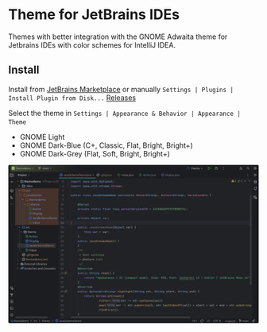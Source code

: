 # Theme for JetBrains IDEs

Themes with better integration with the GNOME Adwaita theme for Jetbrains IDEs with color schemes for IntelliJ IDEA.

## Install

Install from [JetBrains Marketplace](https://plugins.jetbrains.com/plugin/24554-gnome-theme) or manually `Settings | Plugins | Install Plugin from Disk...` [Releases](https://github.com/KarenTorosyan/jetbrains-ide-gnome-theme-plugin/releases)

Select the theme in `Settings | Appearance & Behavior | Appearance | Theme`

- GNOME Light
- GNOME Dark-Blue (C+, Classic, Flat, Bright, Bright+)
- GNOME Dark-Grey (Flat, Soft, Bright, Bright+)

![Gnome Dark-Blue](screenshots/dark-blue.png)
